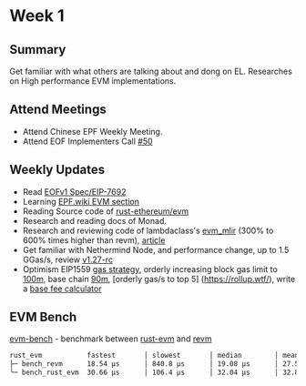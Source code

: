 # Week 1

## Summary

Get familiar with what others are talking about and dong on EL. Researches on High performance EVM implementations.

## Attend Meetings

* Attend Chinese EPF Weekly Meeting.
* Attend EOF Implementers Call [#50](https://github.com/ethereum/pm/issues/1063)

## Weekly Updates

* Read [EOFv1 Spec/EIP-7692](https://github.com/ipsilon/eof/blob/main/spec/eof.md)
* Learning [EPF.wiki EVM section](https://epf.wiki/#/wiki/EL/evm)
* Reading Source code of [rust-ethereum/evm](https://github.com/rust-ethereum/evm)
* Research and reading docs of Monad.
* Research and reviewing code of lambdaclass's [evm_mlir](https://github.com/lambdaclass/evm_mlir) (300% to 600% times higher than revm), [article](https://blog.lambdaclass.com/evm-performance-boosts-with-mlir)
* Get familiar with Nethermind Node, and performance change, up to 1.5 GGas/s, review [v1.27-rc](https://github.com/NethermindEth/nethermind/releases/tag/1.27.0-rc)
* Optimism EIP1559 [gas strategy](https://docs.optimism.io/chain/differences), orderly increasing block gas limit to [100m](https://testnet-explorer.orderly.org/blocks), base chain [90m](https://basescan.org/block/15812947), [orderly gas/s to top 5]
(https://rollup.wtf/), write a [base fee calculator](https://gist.github.com/Akagi201/22b868970e51b1bcc70bd3217c160525)

## EVM Bench

[evm-bench](https://github.com/Akagi201/evm-workshop/blob/master/bench/benches/rust_evm.rs) - benchmark between [rust-evm](https://github.com/rust-ethereum/evm) and [revm](https://github.com/bluealloy/revm)

```sh
rust_evm           fastest       │ slowest       │ median        │ mean          │ samples │ iters
├─ bench_revm      18.54 µs      │ 840.8 µs      │ 19.08 µs      │ 27.51 µs      │ 100     │ 100
╰─ bench_rust_evm  30.66 µs      │ 106.4 µs      │ 32.04 µs      │ 32.87 µs      │ 100     │ 100
```
